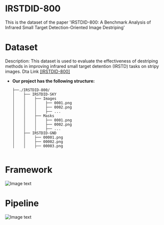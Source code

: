 # IRSTDID-800
This is the dataset of  the paper 'IRSTDID-800: A Benchmark Analysis of Infrared Small Target Detection-Oriented Image Destriping'

# Dataset
Description:
This dataset is used to evaluate the effectiveness of destriping methods in improving infrared small target detention (IRSTD) tasks on stripy images.
Dta Link [[IRSTDID-800]](https://drive.google.com/file/d/1xJuHjBJjOOwLfQON1DQohXJwSnHvG7iH/view?usp=sharing)

* **Our project has the following structure:**
  ```
  ├──./IRSTDID-800/
  │    ├── IRSTDID-SKY
  │    │    ├── Images
  │    │    │    ├── 0001.png
  │    │    │    ├── 0002.png
  │    │    │    ├── ...
  │    │    ├── Masks
  │    │    │    ├── 0001.png
  │    │    │    ├── 0002.png
  │    │    │    ├── ...
  │    ├── IRSTDID-GND
  │    │    ├── 00001.png
  │    │    ├── 00002.png
  │    │    ├── 00003.png


# Framework  
![Image text](https://github.com/xdFai/IRSTDID-800/blob/main/Fig/picture01.png)

# Pipeline
![Image text](https://github.com/xdFai/IRSTDID-800/blob/main/Fig/picture02.png)
